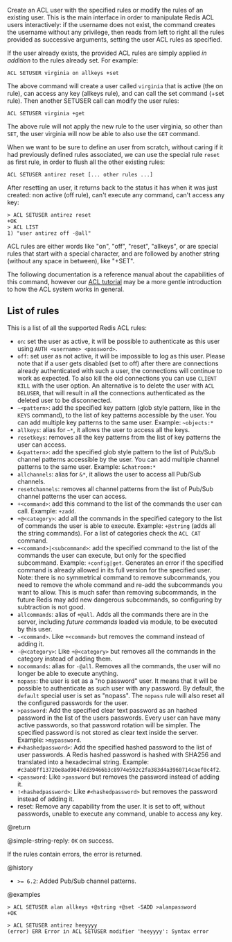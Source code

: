 Create an ACL user with the specified rules or modify the rules of an
existing user. This is the main interface in order to manipulate Redis ACL
users interactively: if the username does not exist, the command creates
the username without any privilege, then reads from left to right all the
rules provided as successive arguments, setting the user ACL rules as specified.

If the user already exists, the provided ACL rules are simply applied
*in addition* to the rules already set. For example:

    ACL SETUSER virginia on allkeys +set

The above command will create a user called `virginia` that is active
(the on rule), can access any key (allkeys rule), and can call the
set command (+set rule). Then another SETUSER call can modify the user rules:

    ACL SETUSER virginia +get

The above rule will not apply the new rule to the user virginia, so other than `SET`, the user virginia will now be able to also use the `GET` command.

When we want to be sure to define an user from scratch, without caring if
it had previously defined rules associated, we can use the special rule
`reset` as first rule, in order to flush all the other existing rules:

    ACL SETUSER antirez reset [... other rules ...]

After resetting an user, it returns back to the status it has when it
was just created: non active (off rule), can't execute any command, can't
access any key:

    > ACL SETUSER antirez reset
    +OK
    > ACL LIST
    1) "user antirez off -@all"

ACL rules are either words like "on", "off", "reset", "allkeys", or are
special rules that start with a special character, and are followed by
another string (without any space in between), like "+SET".

The following documentation is a reference manual about the capabilities of this command, however our [ACL tutorial](/topics/acl) may be a more gentle introduction to how the ACL system works in general.

## List of rules

This is a list of all the supported Redis ACL rules:

* `on`: set the user as active, it will be possible to authenticate as this user using `AUTH <username> <password>`.
* `off`: set user as not active, it will be impossible to log as this user. Please note that if a user gets disabled (set to off) after there are connections already authenticated with such a user, the connections will continue to work as expected. To also kill the old connections you can use `CLIENT KILL` with the user option. An alternative is to delete the user with `ACL DELUSER`, that will result in all the connections authenticated as the deleted user to be disconnected.
* `~<pattern>`: add the specified key pattern (glob style pattern, like in the `KEYS` command), to the list of key patterns accessible by the user. You can add multiple key patterns to the same user. Example: `~objects:*`
* `allkeys`: alias for `~*`, it allows the user to access all the keys.
* `resetkeys`: removes all the key patterns from the list of key patterns the user can access.
* `&<pattern>`: add the specified glob style pattern to the list of Pub/Sub channel patterns accessible by the user. You can add multiple channel patterns to the same user. Example: `&chatroom:*`
* `allchannels`: alias for `&*`, it allows the user to access all Pub/Sub channels.
* `resetchannels`: removes all channel patterns from the list of Pub/Sub channel patterns the user can access.
* `+<command>`: add this command to the list of the commands the user can call. Example: `+zadd`.
* `+@<category>`: add all the commands in the specified category to the list of commands the user is able to execute. Example: `+@string` (adds all the string commands). For a list of categories check the `ACL CAT` command.
* `+<command>|<subcommand>`: add the specified command to the list of the commands the user can execute, but only for the specified subcommand. Example: `+config|get`. Generates an error if the specified command is already allowed in its full version for the specified user. Note: there is no symmetrical command to remove subcommands, you need to remove the whole command and re-add the subcommands you want to allow. This is much safer than removing subcommands, in the future Redis may add new dangerous subcommands, so configuring by subtraction is not good.
* `allcommands`: alias of `+@all`. Adds all the commands there are in the server, including *future commands* loaded via module, to be executed by this user.
* `-<command>`. Like `+<command>` but removes the command instead of adding it.
* `-@<category>`: Like `+@<category>` but removes all the commands in the category instead of adding them.
* `nocommands`: alias for `-@all`. Removes all the commands, the user will no longer be able to execute anything.
* `nopass`: the user is set as a "no password" user. It means that it will be possible to authenticate as such user with any password. By default, the `default` special user is set as "nopass". The `nopass` rule will also reset all the configured passwords for the user.
* `>password`: Add the specified clear text password as an hashed password in the list of the users passwords. Every user can have many active passwords, so that password rotation will be simpler. The specified password is not stored as clear text inside the server. Example: `>mypassword`.
* `#<hashedpassword>`: Add the specified hashed password to the list of user passwords. A Redis hashed password is hashed with SHA256 and translated into a hexadecimal string. Example: `#c3ab8ff13720e8ad9047dd39466b3c8974e592c2fa383d4a3960714caef0c4f2`.
* `<password`: Like `>password` but removes the password instead of adding it.
* `!<hashedpassword>`: Like `#<hashedpassword>` but removes the password instead of adding it.
* reset: Remove any capability from the user. It is set to off, without passwords, unable to execute any command, unable to access any key.

@return

@simple-string-reply: `OK` on success.

If the rules contain errors, the error is returned.

@history

* `>= 6.2`: Added Pub/Sub channel patterns.

@examples

```
> ACL SETUSER alan allkeys +@string +@set -SADD >alanpassword
+OK

> ACL SETUSER antirez heeyyyy
(error) ERR Error in ACL SETUSER modifier 'heeyyyy': Syntax error
```
